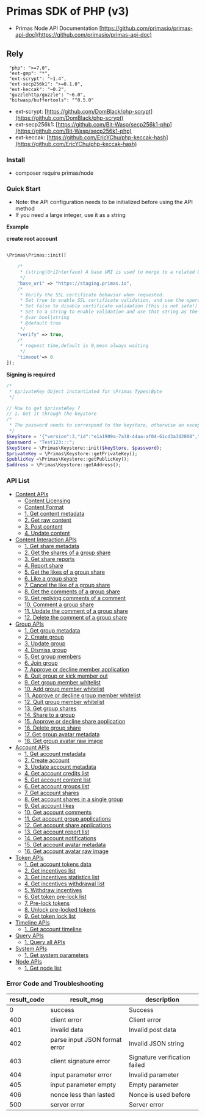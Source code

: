 # Primas SDK of PHP (v3)

* Primas Node API Documentation [https://github.com/primasio/primas-api-doc](https://github.com/primasio/primas-api-doc)

## Rely

```
 "php": ">=7.0",
 "ext-gmp": "*",
 "ext-scrypt": "~1.4",
 "ext-secp256k1": ">=0.1.0",
 "ext-keccak": "~0.2",
 "guzzlehttp/guzzle": "~6.0",
 "bitwasp/buffertools": "^0.5.0"
```

* ext-scrypt: [https://github.com/DomBlack/php-scrypt](https://github.com/DomBlack/php-scrypt)
* ext-secp256k1: [https://github.com/Bit-Wasp/secp256k1-php](https://github.com/Bit-Wasp/secp256k1-php)
* ext-keccak: [https://github.com/EricYChu/php-keccak-hash](https://github.com/EricYChu/php-keccak-hash)

### Install

* composer require primas/node

### Quick Start
* Note: the API configuration needs to be initialized before using the API method
* If you need a large integer, use it as a string

**Example**

**create root account**

```php

\Primas\Primas::init([

    /*
     * (string|UriInterface) A base URI is used to merge to a related URI, either a string or an instance of a UriInterface, and when the associated URI is provided, it is merged to the base URI
     */
    "base_uri" => "https://staging.primas.io",
    /*
     * Verify the SSL certificate behavior when requested.
     * Set true to enable SSL certificate validation, and use the operating system-provided CA package by default.
     * Set false to disable certificate validation (this is not safe!) .
     * Set to a string to enable validation and use that string as the path to the custom certificate CA package.
     * @var bool|string
     * @default true
     */
    "verify" => true,
    /*
     * request time,default is 0,mean always waiting
     */
    'timeout'=> 0 
]);
```

**Signing is required**
```php
/*
 * $privateKey Object instantiated for \Primas Types\Byte
 */

// How to get $privateKey ?
// 1. Get it through the keystore
/*
 * The password needs to correspond to the keystore, otherwise an exception will be thrown
 */
$keyStore = '{"version":3,"id":"e1a1909a-7a38-44aa-af04-61cd3a342008","address":"d75407ad8cabeeebfed78c4f3794208b3339fbf4","Crypto":{"ciphertext":"bcf8d3037432f731d3dbb0fde1b32be47faa202936c303ece7f53890a79f49d2","cipherparams":{"iv":"e28edaeff90032f24481c6117e593e01"},"cipher":"aes-128-ctr","kdf":"scrypt","kdfparams":{"dklen":32,"salt":"7d7c824367d7f6607128c721d6e1729abf706a3165384bbfc2aae80510ec0ce2","n":1024,"r":8,"p":1},"mac":"52f98caaa4959448ec612e4314146b6a2d5022d5394b77e31f5a79780079c22f"}}';
$password = "Test123:::";
$keyStore = \Primas\Keystore::init($keyStore, $password);
$privateKey = \Primas\Keystore::getPrivateKey();
$publicKey =\Primas\Keystore::getPublicKey();
$address = \Primas\Keystore::getAddress();

```

### API List

- [Content APIs](./docs/content.md#content-apis)
  * [Content Licensing](./docs/content.md#content-licensing)
  * [Content Format](./docs/content.md#content-format)
  * [1. Get content metadata](./docs/content.md#1-get-content-metadata)
  * [2. Get raw content](./docs/content.md#2-get-raw-content)
  * [3. Post content](./docs/content.md#3-post-content)
  * [4. Update content](./docs/content.md#4-update-content)
- [Content Interaction APIs](./docs/content-interaction.md#content-interaction-apis)
  * [1. Get share metadata](./docs/content-interaction.md#1-get-share-metadata)
  * [2. Get the shares of a group share](./docs/content-interaction.md#2-get-the-shares-of-a-group-share)
  * [3. Get share reports](./docs/content-interaction.md#3-get-share-reports)
  * [4. Report share](./docs/content-interaction.md#4-report-share)
  * [5. Get the likes of a group share](./docs/content-interaction.md#5-get-the-likes-of-a-group-share)
  * [6. Like a group share](./docs/content-interaction.md#6-like-a-group-share)
  * [7. Cancel the like of a group share](./docs/content-interaction.md#7-cancel-the-like-of-a-group-share)
  * [8. Get the comments of a group share](./docs/content-interaction.md#8-get-the-comments-of-a-group-share)
  * [9. Get replying comments of a comment](./docs/content-interaction.md#9-get-replying-comments-of-a-comment)
  * [10. Comment a group share](./docs/content-interaction.md#10-comment-a-group-share)
  * [11. Update the comment of a group share](./docs/content-interaction.md#11-update-the-comment-of-a-group-share)
  * [12. Delete the comment of a group share](./docs/content-interaction.md#12-delete-the-comment-of-a-group-share)
- [Group APIs](./docs/group.md#group-apis)
  * [1. Get group metadata](./docs/group.md#1-get-group-metadata)
  * [2. Create group](./docs/group.md#2-create-group)
  * [3. Update group](./docs/group.md#3-update-group)
  * [4. Dismiss group](./docs/group.md#4-dismiss-group)
  * [5. Get group members](./docs/group.md#5-get-group-members)
  * [6. Join group](./docs/group.md#6-join-group)
  * [7. Approve or decline member application](./docs/group.md#7-approve-or-decline-member-application)
  * [8. Quit group or kick member out](./docs/group.md#8-quit-group-or-kick-member-out)
  * [9. Get group member whitelist](./docs/group.md#9-get-group-member-whitelist)
  * [10. Add group member whitelist](./docs/group.md#10-add-group-member-whitelist)
  * [11. Approve or decline group member whitelist](./docs/group.md#11-approve-or-decline-group-member-whitelist)
  * [12. Quit group member whitelist](./docs/group.md#12-quit-group-member-whitelist)
  * [13. Get group shares](./docs/group.md#13-get-group-shares)
  * [14. Share to a group](./docs/group.md#14-share-to-a-group)
  * [15. Approve or decline share application](./docs/group.md#15-approve-or-decline-share-application)
  * [16. Delete group share](./docs/group.md#16-delete-group-share)
  * [17. Get group avatar metadata](./docs/group.md#17-get-group-avatar-metadata)
  * [18. Get group avatar raw image](./docs/group.md#18-get-group-avatar-raw-image)
- [Account APIs](./docs/account.md#account-apis)
  * [1. Get account metadata](./docs/account.md#1-get-account-metadata)
  * [2. Create account](./docs/account.md#2-create-account)
  * [3. Update account metadata](./docs/account.md#3-update-account-metadata)
  * [4. Get account credits list](./docs/account.md#4-get-account-credits-list)
  * [5. Get account content list](./docs/account.md#5-get-account-content-list)
  * [6. Get account groups list](./docs/account.md#6-get-account-groups-list)
  * [7. Get account shares](./docs/account.md#7-get-account-shares)
  * [8. Get account shares in a single group](./docs/account.md#8-get-account-shares-in-a-single-group)
  * [9. Get account likes](./docs/account.md#9-get-account-likes)
  * [10. Get account comments](./docs/account.md#10-get-account-comments)
  * [11. Get account group applications](./docs/account.md#11-get-account-group-applications)
  * [12. Get account share applications](./docs/account.md#12-get-account-share-applications)
  * [13. Get account report list](./docs/account.md#13-get-account-report-list)
  * [14. Get account notifications](./docs/account.md#14-get-account-notifications)
  * [15. Get account avatar metadata](./docs/account.md#15-get-account-avatar-metadata)
  * [16. Get account avatar raw image](./docs/account.md#16-get-account-avatar-raw-image)
- [Token APIs](./docs/token.md#token-apis)
  * [1. Get account tokens data](./docs/token.md#1-get-account-tokens-data)
  * [2. Get incentives list](./docs/token.md#2-get-incentives-list)
  * [3. Get incentives statistics list](./docs/token.md#3-get-incentives-statistics-list)
  * [4. Get incentives withdrawal list](./docs/token.md#4-get-incentives-withdrawal-list)
  * [5. Withdraw incentives](./docs/token.md#5-withdraw-incentives)
  * [6. Get token pre-lock list](./docs/token.md#6-get-token-pre-lock-list)
  * [7. Pre-lock tokens](./docs/token.md#7-pre-lock-tokens)
  * [8. Unlock pre-locked tokens](./docs/token.md#8-unlock-pre-locked-tokens)
  * [9. Get token lock list](./docs/token.md#9-get-token-lock-list)
- [Timeline APIs](./docs/timeline.md#timeline-apis)
  * [1. Get account timeline](./docs/timeline.md#1-get-account-timeline)
- [Query APIs](./docs/query.md#query-apis)
  * [1. Query all APIs](./docs/query.md#1-query-all-apis)
- [System APIs](./docs/system.md#system-apis)
  * [1. Get system parameters](./docs/system.md#1-get-system-parameters)
- [Node APIs](./docs/node.md#node-apis)
  * [1. Get node list](./docs/node.md#1-get-node-list)

### Error Code and Troubleshooting

| result_code	| result_msg | description |
| ------------ | ------------- | ------------- |
| 0	| success | Success|
| 400 | client error | Client error|
| 401	| invalid data | Invalid post data |
| 402 | parse input JSON format error | Invalid JSON string |
| 403 | client signature error | Signature verification failed |
| 404	| input parameter error | Invalid parameter |
| 405	| input parameter empty | Empty parameter |
| 406	| nonce less than lasted | Nonce is used before |
| 500	| server error | Server error |